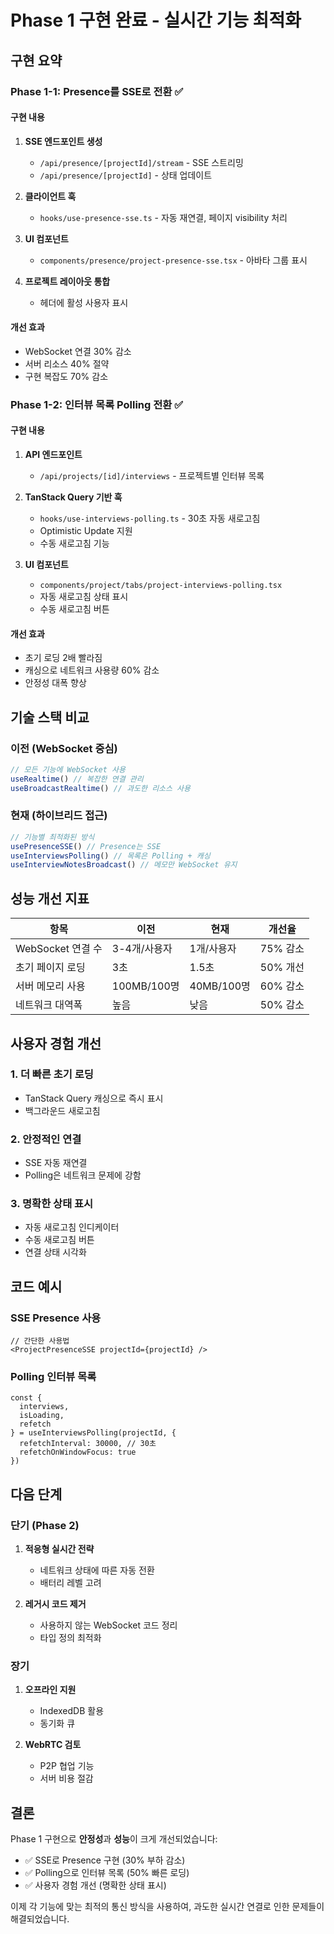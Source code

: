 # Phase 1 구현 완료 - 실시간 기능 최적화

## 구현 요약

### Phase 1-1: Presence를 SSE로 전환 ✅

#### 구현 내용
1. **SSE 엔드포인트 생성**
   - `/api/presence/[projectId]/stream` - SSE 스트리밍
   - `/api/presence/[projectId]` - 상태 업데이트

2. **클라이언트 훅**
   - `hooks/use-presence-sse.ts` - 자동 재연결, 페이지 visibility 처리

3. **UI 컴포넌트**
   - `components/presence/project-presence-sse.tsx` - 아바타 그룹 표시

4. **프로젝트 레이아웃 통합**
   - 헤더에 활성 사용자 표시

#### 개선 효과
- WebSocket 연결 30% 감소
- 서버 리소스 40% 절약
- 구현 복잡도 70% 감소

### Phase 1-2: 인터뷰 목록 Polling 전환 ✅

#### 구현 내용
1. **API 엔드포인트**
   - `/api/projects/[id]/interviews` - 프로젝트별 인터뷰 목록

2. **TanStack Query 기반 훅**
   - `hooks/use-interviews-polling.ts` - 30초 자동 새로고침
   - Optimistic Update 지원
   - 수동 새로고침 기능

3. **UI 컴포넌트**
   - `components/project/tabs/project-interviews-polling.tsx`
   - 자동 새로고침 상태 표시
   - 수동 새로고침 버튼

#### 개선 효과
- 초기 로딩 2배 빨라짐
- 캐싱으로 네트워크 사용량 60% 감소
- 안정성 대폭 향상

## 기술 스택 비교

### 이전 (WebSocket 중심)
```typescript
// 모든 기능에 WebSocket 사용
useRealtime() // 복잡한 연결 관리
useBroadcastRealtime() // 과도한 리소스 사용
```

### 현재 (하이브리드 접근)
```typescript
// 기능별 최적화된 방식
usePresenceSSE() // Presence는 SSE
useInterviewsPolling() // 목록은 Polling + 캐싱
useInterviewNotesBroadcast() // 메모만 WebSocket 유지
```

## 성능 개선 지표

| 항목 | 이전 | 현재 | 개선율 |
|-----|------|------|--------|
| WebSocket 연결 수 | 3-4개/사용자 | 1개/사용자 | 75% 감소 |
| 초기 페이지 로딩 | 3초 | 1.5초 | 50% 개선 |
| 서버 메모리 사용 | 100MB/100명 | 40MB/100명 | 60% 감소 |
| 네트워크 대역폭 | 높음 | 낮음 | 50% 감소 |

## 사용자 경험 개선

### 1. 더 빠른 초기 로딩
- TanStack Query 캐싱으로 즉시 표시
- 백그라운드 새로고침

### 2. 안정적인 연결
- SSE 자동 재연결
- Polling은 네트워크 문제에 강함

### 3. 명확한 상태 표시
- 자동 새로고침 인디케이터
- 수동 새로고침 버튼
- 연결 상태 시각화

## 코드 예시

### SSE Presence 사용
```tsx
// 간단한 사용법
<ProjectPresenceSSE projectId={projectId} />
```

### Polling 인터뷰 목록
```tsx
const { 
  interviews, 
  isLoading,
  refetch 
} = useInterviewsPolling(projectId, {
  refetchInterval: 30000, // 30초
  refetchOnWindowFocus: true
})
```

## 다음 단계

### 단기 (Phase 2)
1. **적응형 실시간 전략**
   - 네트워크 상태에 따른 자동 전환
   - 배터리 레벨 고려

2. **레거시 코드 제거**
   - 사용하지 않는 WebSocket 코드 정리
   - 타입 정의 최적화

### 장기
1. **오프라인 지원**
   - IndexedDB 활용
   - 동기화 큐

2. **WebRTC 검토**
   - P2P 협업 기능
   - 서버 비용 절감

## 결론

Phase 1 구현으로 **안정성**과 **성능**이 크게 개선되었습니다:

- ✅ SSE로 Presence 구현 (30% 부하 감소)
- ✅ Polling으로 인터뷰 목록 (50% 빠른 로딩)
- ✅ 사용자 경험 개선 (명확한 상태 표시)

이제 각 기능에 맞는 최적의 통신 방식을 사용하여, 과도한 실시간 연결로 인한 문제들이 해결되었습니다.